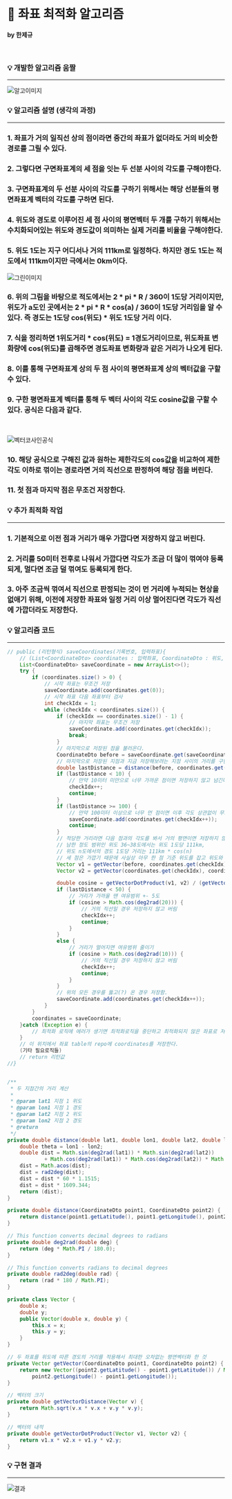 # 🏡 좌표 최적화 알고리즘

**by 한제규**

<br>

###  💡 개발한 알고리즘 움짤

-----------
![알고이미지](https://postfiles.pstatic.net/MjAyMjA4MTdfMTMy/MDAxNjYwNzIzNzEzNjc4.oJaJCRqCWK6DqsJZb5pOByi1ndyHK4aS5MsXIsl95Mog.5ua-DPVR5GJrp6UeE_IDswf08Br1Z1vTVgwylXZXigIg.GIF.anfidthtn/%EC%95%8C%EA%B3%A0%EB%A6%AC%EC%A6%98%EC%9B%80%EC%A7%A4.gif?type=w773)
<br>

###  💡 알고리즘 설명 (생각의 과정)

-----------

###  1. 좌표가 거의 일직선 상의 점이라면 중간의 좌표가 없더라도 거의 비슷한 경로를 그릴 수 있다.

###  2. 그렇다면 구면좌표계의 세 점을 잇는 두 선분 사이의 각도를 구해야한다.

###  3. 구면좌표계의 두 선분 사이의 각도를 구하기 위해서는 해당 선분들의 평면좌표계 벡터의 각도를 구하면 된다.

###  4. 위도와 경도로 이루어진 세 점 사이의 평면벡터 두 개를 구하기 위해서는 수치화되어있는 위도와 경도값이 의미하는 실제 거리를 비율을 구해야한다.

###  5. 위도 1도는 지구 어디서나 거의 111km로 일정하다. 하지만 경도 1도는 적도에서 111km이지만 극에서는 0km이다. 
![그린이미지](https://postfiles.pstatic.net/MjAyMjA4MTdfMjg4/MDAxNjYwNzI0NDE3MDc4.-WVFMxreFL-RmiWfu6NFxZ8YQc8IDO6_8IGncb5-ncIg.bz5uJwOTrsA2Im-ZKmCQmmXmxYij0LO2hDp9jaEZ3Ogg.PNG.anfidthtn/image.png?type=w773)

###  6. 위의 그림을 바탕으로 적도에서는 2 * pi * R / 360이 1도당 거리이지만, 위도가 a도인 곳에서는 2 * pi * R * cos(a) / 360이 1도당 거리임을 알 수 있다. 즉 경도는 1도당 cos(위도) * 위도 1도당 거리 이다.

###  7. 식을 정리하면 1위도거리 * cos(위도) = 1경도거리이므로, 위도좌표 변화량에 cos(위도)를 곱해주면 경도좌표 변화량과 같은 거리가 나오게 된다.

###  8. 이를 통해 구면좌표계 상의 두 점 사이의 평면좌표계 상의 벡터값을 구할 수 있다.

###  9. 구한 평면좌표계 벡터를 통해 두 벡터 사이의 각도 cosine값을 구할 수 있다. 공식은 다음과 같다.
<br>

![벡터코사인공식](https://postfiles.pstatic.net/MjAyMjA4MTdfNzIg/MDAxNjYwNzI1NjA4Nzk3.ygywfTd1Xjqd-LLiXSIeml3_RNMtuQmyVUlnPLnTMFMg.HtflVmyDfitbEVG80OfNsTDLOA7kAKR6mNcajXzT8yUg.PNG.anfidthtn/image.png?type=w773) 

### 10. 해당 공식으로 구해진 값과 원하는 제한각도의 cos값을 비교하여 제한각도 이하로 꺾이는 경로라면 거의 직선으로 판정하여 해당 점을 버린다.

### 11. 첫 점과 마지막 점은 무조건 저장한다.



###  💡 추가 최적화 작업

-----------

### 1. 기본적으로 이전 점과 거리가 매우 가깝다면 저장하지 않고 버린다.

### 2. 거리를 50미터 전후로 나워서 가깝다면 각도가 조금 더 많이 꺾여야 등록되게, 멀다면 조금 덜 꺾여도 등록되게 한다.

### 3. 아주 조금씩 꺾여서 직선으로 판정되는 것이 먼 거리에 누적되는 현상을 없애기 위해, 이전에 저장한 좌표와 일정 거리 이상 멀어진다면 각도가 직선에 가깝더라도 저장한다.


###  💡 알고리즘 코드 

-----------

```java
// public (리턴형식) saveCoordinates(기록번호, 입력좌표){
	// (List<CoordinateDto> coordinates : 입력좌표, CoordinateDto : 위도, 경도 Dto
	List<CoordinateDto> saveCoordinate = new ArrayList<>();
	try {
		if (coordinates.size() > 0) {
			// 시작 좌표는 무조건 저장
			saveCoordinate.add(coordinates.get(0));
			// 시작 좌표 다음 좌표부터 검사
			int checkIdx = 1;
			while (checkIdx < coordinates.size()) {
				if (checkIdx == coordinates.size() - 1) {
					// 마지막 좌표는 무조건 저장
					saveCoordinate.add(coordinates.get(checkIdx));
					break;
				}
				// 마지막으로 저장된 점을 불러온다.
				CoordinateDto before = saveCoordinate.get(saveCoordinate.size() - 1);
				// 마지막으로 저장된 지점과 지금 저장해보려는 지점 사이의 거리를 구한다.
				double lastDistance = distance(before, coordinates.get(checkIdx));
				if (lastDistance < 10) {
					// 만약 10미터 미만으로 너무 가까운 점이면 저장하지 않고 넘긴다.
					checkIdx++;
					continue;
				}
				if (lastDistance >= 100) {
					// 만약 100미터 이상으로 너무 먼 점이면 이후 각도 상관없이 무조건 저장한다.
					saveCoordinate.add(coordinates.get(checkIdx++));
					continue;
				}
				// 적당한 거리라면 다음 점과의 각도를 봐서 거의 평면이면 저장하지 않는다.
				// 남한 정도 범위인 위도 36~38도에서는 위도 1도당 111km,
				// 위도 n도에서의 경도 1도당 거리는 111km * cos(n)
				// 세 점은 가깝기 때문에 사실상 아무 한 점 기준 위도를 잡고 위도와 경도 좌표를 평면벡터화 해도 오차가 없다.
				Vector v1 = getVector(before, coordinates.get(checkIdx));
				Vector v2 = getVector(coordinates.get(checkIdx), coordinates.get(checkIdx + 1));

				double cosine = getVectorDotProduct(v1, v2) / (getVectorDistance(v1) * getVectorDistance(v2));
				if (lastDistance < 50) {
					// 거리가 가까울 땐 여유범위 +- 5도
					if (cosine > Math.cos(deg2rad(20))) {
						// 거의 직선일 경우 저장하지 않고 버림
						checkIdx++;
						continue;
					}
				}
				else {
					// 거리가 멀어지면 여유범위 줄이기
					if (cosine > Math.cos(deg2rad(10))) {
						// 거의 직선일 경우 저장하지 않고 버림
						checkIdx++;
						continue;
					}
				}
				// 위의 모든 경우를 뚫고(?) 온 경우 저장함.
				saveCoordinate.add(coordinates.get(checkIdx++));
			}
		}
		coordinates = saveCoordinate;
	}catch (Exception e) {
		// 최적화 로직에 에러가 생기면 최적화로직을 중단하고 최적화되지 않은 좌표로 저장
	}
	// 이 위치에서 좌표 table의 repo에 coordinates를 저장한다.
	(기타 필요로직들)
	// return 리턴값
//}


/**
 * 두 지점간의 거리 계산
 *
 * @param lat1 지점 1 위도
 * @param lon1 지점 1 경도
 * @param lat2 지점 2 위도
 * @param lon2 지점 2 경도
 * @return
 */
private double distance(double lat1, double lon1, double lat2, double lon2) {
	double theta = lon1 - lon2;
	double dist = Math.sin(deg2rad(lat1)) * Math.sin(deg2rad(lat2))
			+ Math.cos(deg2rad(lat1)) * Math.cos(deg2rad(lat2)) * Math.cos(deg2rad(theta));
	dist = Math.acos(dist);
	dist = rad2deg(dist);
	dist = dist * 60 * 1.1515;
	dist = dist * 1609.344;
	return (dist);
}

private double distance(CoordinateDto point1, CoordinateDto point2) {
	return distance(point1.getLatitude(), point1.getLongitude(), point2.getLatitude(), point2.getLongitude());
}

// This function converts decimal degrees to radians
private double deg2rad(double deg) {
	return (deg * Math.PI / 180.0);
}

// This function converts radians to decimal degrees
private double rad2deg(double rad) {
	return (rad * 180 / Math.PI);
}

private class Vector {
	double x;
	double y;
	public Vector(double x, double y) {
		this.x = x;
		this.y = y;
	}
}

// 두 좌표를 위도에 따른 경도의 거리를 적용해서 최대한 오차없는 평면벡터화 한 것
private Vector getVector(CoordinateDto point1, CoordinateDto point2) {
	return new Vector((point2.getLatitude() - point1.getLatitude()) / Math.cos(deg2rad(point2.getLatitude())),
		point2.getLongitude() - point1.getLongitude());
}

// 벡터의 크기
private double getVectorDistance(Vector v) {
	return Math.sqrt(v.x * v.x + v.y * v.y);
}

// 벡터의 내적
private double getVectorDotProduct(Vector v1, Vector v2) {
	return v1.x * v2.x + v1.y * v2.y;
}
```


###  💡 구현 결과

-----------

![결과](https://postfiles.pstatic.net/MjAyMjA4MTdfNjYg/MDAxNjYwNzM1MzUyNjA1.WcLc0VE32zQqj3GnXgXIbq3i4OgQWFB2jsEvo_vE5UMg.u0SIxY-CsuWFSVvh-QLupGe5qBKahoUvZCBKAwhwypsg.PNG.anfidthtn/image.png?type=w773)
